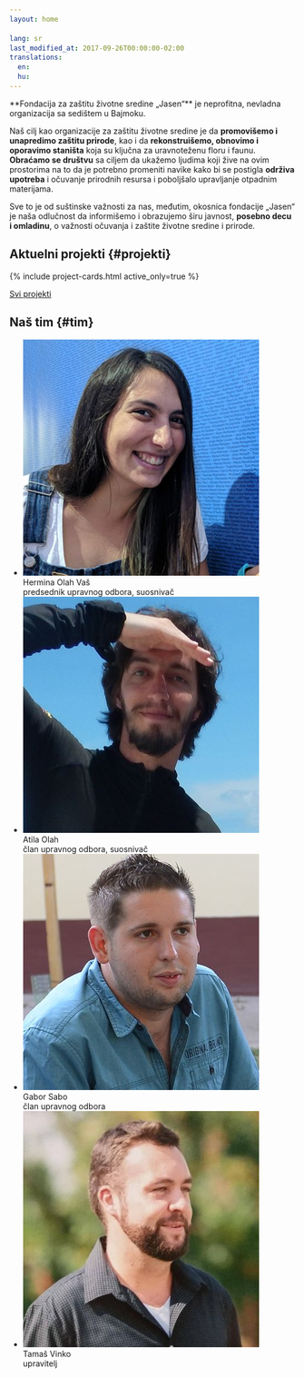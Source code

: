 ```yaml
---
layout: home

lang: sr
last_modified_at: 2017-09-26T00:00:00-02:00
translations:
  en:
  hu:
---
```


<div id="uvod" class="color--light-green content-block more-link" markdown="1">
**Fondacija za zaštitu životne sredine „Jasen“** je neprofitna, nevladna
organizacija sa sedištem u Bajmoku.

Naš cilj kao organizacije za zaštitu životne sredine je da **promovišemo i
unapredimo zaštitu prirode**, kao i da **rekonstruišemo, obnovimo i oporavimo
staništa** koja su ključna za uravnoteženu floru i faunu. **Obraćamo se
društvu** sa ciljem da ukažemo ljudima koji žive na ovim prostorima na to da je
potrebno promeniti navike kako bi se postigla **održiva upotreba** i očuvanje
prirodnih resursa i poboljšalo upravljanje otpadnim materijama.

Sve to je od suštinske važnosti za nas, međutim, okosnica fondacije „Jasen“ je
naša odlučnost da informišemo i obrazujemo širu javnost, **posebno decu i
omladinu**, o važnosti očuvanja i zaštite životne sredine i prirode.
</div>

<!--
[Više o našoj fondaciji](/o-nama)
-->

## Aktuelni projekti {#projekti}

<div class="more-link">
  {% include project-cards.html active_only=true %}
</div>

[Svi projekti](/projekti)

## Naš tim {#tim}

<ul class="team mdl-color-text--light-grey-300">
  <li class="person">
    <img src="/images/team/416/hermina.jpg" class="avatar">
    <div class="name">Hermina Olah Vaš</div>
    <span>predsednik upravnog odbora,</span>
    <span>suosnivač</span>
  </li>
  <li class="person">
    <img src="/images/team/416/attila.jpg" class="avatar">
    <div class="name">Atila Olah</div>
    <span>član upravnog odbora,</span>
    <span>suosnivač</span>
  </li>
  <li class="person">
    <img src="/images/team/416/gabor.jpg" class="avatar">
    <div class="name">Gabor Sabo</div>
    <span>član upravnog odbora</span>
  </li>
  <li class="person">
    <img src="/images/team/416/tamas.jpg" class="avatar">
    <div class="name">Tamaš Vinko</div>
    <span>upravitelj</span>
  </li>
</ul>

<!--
## Kako nam pomoći
-->
